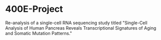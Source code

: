 # 400E-Project
Re-analysis of a single-cell RNA sequencing study titled "Single-Cell Analysis of Human Pancreas Reveals Transcriptional Signatures of Aging and Somatic Mutation Patterns."
